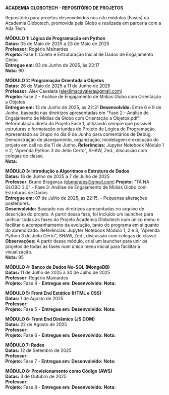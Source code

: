 **ACADEMIA GLOBOTECH - REPOSITÓRIO DE PROJETOS**  

Repositório para projetos desenvolvidos nos oito módulos (Fases) da Academia Globotech, promovida pela Globo e realizada em parceria com a Ada Tech.

**MÓDULO 1: Lógica de Programação em Python**  
**Datas:** 05 de Maio de 2025 a 23 de Maio de 2025  
**Professor:** Rogério Mainardes  
**Projeto:** Fase 1: Coleta e Estruturação Inicial de Dados de Engajamento Globo  
**Entregue em:** 03 de Junho de 2025, às 23:17  
**Nota:** 90

**MÓDULO 2: Programação Orientada a Objetos**  
**Datas:** 26 de Maio de 2025 a 11 de Junho de 2025  
**Professor:** Alex Cavalera (alexlimacavalera@gmail.com)  
**Projeto:** Fase 2 - Análise de Engajamento de Mídias Globo com Orientação a Objetos  
**Entregue em:** 13 de Junho de 2025, as 22:31
**Desenvolvido:** Entre 6 e 9 de Junho, baseado nas diretrizes apresentadas em "Fase 2 - Análise de Engajamento de Mídias da Globo com Orientação a Objetos.pdf". Reformulação direta do Projeto Fase 1, utilizando sempre que possível estruturas e formatação oriundas do Projeto de Lógica de Programação. Apresentado ao Grupo no dia 9 de Junho para comentários de Debug. Demonstração de planejamento, organização, modelagem e execução do projeto em call no dia 11 de Junho. **Referências:** Jupyter Notebook Módulo 1 e 2, "Aprenda Python 3 do Jeito Certo", SHAW, Zed., discussão com colegas de classe.  
**Nota:**

**MÓDULO 3: Introdução a Algoritmos e Estrutura de Dados**  
**Datas:** 16 de Junho de 2025 a 7 de Julho de 2025  
**Professor:** Bruno Bragança (bbmendes@gmail.com) 
**Projeto:** "TÁ NA GLOBO 3.0" - Fase 3: Análise de Engajamento de Mídias Globo com Estruturas de Dados   
**Entregue em:** 07 de Julho de 2025, as 22:15. - Pequenas alterações posteriores.   
**Desenvolvido:** Baseado nas diretrizes apresentadas no arquivo de descrição do projeto. A partir dessa fase, foi incluído um launcher para unificar todas as fases do Projeto Academia Globotech num único menu e facilitar o acompanhamento da evolução, tanto do programa em si quanto do aprendizado. Referências: Jupyter Notebook Módulo 1, 2 e 3, "Aprenda Python 3 do Jeito Certo", SHAW, Zed., discussão com colegas de classe.   
**Observações:** A partir desse módulo, criei um launcher para unir os projetos de todas as fases num único menu inicial para facilitar a visualização.  
**Nota:** 95

**MÓDULO 4: Banco de Dados No-SQL (MongoDB)**  
**Datas:** 11 de Julho de 2025 a 30 de Julho de 2025  
**Professor:** Rogério Mainardes  
**Projeto:** Fase 4 - 
**Entregue em:** 
**Desenvolvido:** 
**Nota:**

**MÓDULO 5: Front End Estático (HTML e CSS)**  
**Datas:** 1 de Agosto de 2025  
**Professor:**  
**Projeto:** Fase 5 - 
**Entregue em:** 
**Desenvolvido:** 
**Nota:**

**MÓDULO 6: Front End Dinâmico (JS DOM)**  
**Datas:** 22 de Agosto de 2025  
**Professor:**  
**Projeto:** Fase 6 - 
**Entregue em:** 
**Desenvolvido:** 
**Nota:**

**MÓDULO 7: Redes**  
**Datas:** 12 de Setembro de 2025  
**Professor:**  
**Projeto:** Fase 7 - 
**Entregue em:** 
**Desenvolvido:** 
**Nota:**

**MÓDULO 8: Provisionamento como Código (AWS)**  
**Datas:** 3 de Outubro de 2025  
**Professor:**  
**Projeto:** Fase 8 - 
**Entregue em:** 
**Desenvolvido:** 
**Nota:**
